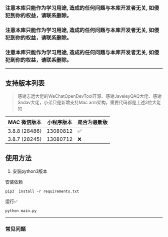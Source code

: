 ### **注意本库只能作为学习用途, 造成的任何问题与本库开发者无关, 如侵犯到你的权益，请联系删除。**

### **注意本库只能作为学习用途, 造成的任何问题与本库开发者无关, 如侵犯到你的权益，请联系删除。**

### **注意本库只能作为学习用途, 造成的任何问题与本库开发者无关, 如侵犯到你的权益，请联系删除。**

---


## 支持版本列表

> 感谢志远大佬的WeChatOpenDevTool开源、感谢JaveleyQAQ大佬、感谢Sndav大佬，小弟只是新增支持Mac arm架构，重要代码都是上述3位大佬的

| MAC 微信版本 | 小程序版本 | 是否为最新版 |
| ---------------- | ---------- | ------------ |
| 3.8.8 (28486)  | 13080812   | ✅           |
| 3.8.7 (28245)   | 13080712   | ❌            |




## 使用方法



1. 安装python3版本

安装依赖

```
pip3  install -r requirements.txt
```

运行✅

```
python main.py 
```
---

### 常见问题



